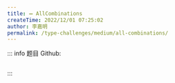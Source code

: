 ```yaml
---
title: ➖ AllCombinations
createTime: 2022/12/01 07:25:02
author: 李嘉明
permalink: /type-challenges/medium/all-combinations/
---
```


::: info 题目
Github: []()

```ts

```

:::
